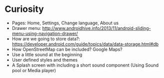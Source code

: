 Curiosity
=========


* Pages: Home, Settings, Change language, About us
* Drawer menu: http://www.androidhive.info/2013/11/android-sliding-menu-using-navigation-drawer/
* How are we going to store data?: https://developer.android.com/guide/topics/data/data-storage.html#db
* How OpenStreetMap can be included? Google Maps?
* Use a little sound at the beginning
* User defined styles and themes
* A Splash screen with including a short sound component (Using Sound pool or Media player)
